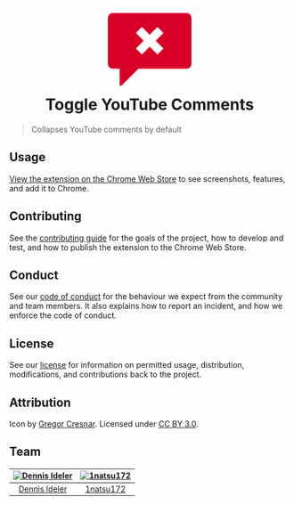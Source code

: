 <h1 align="center">
  <a href="https://chrome.google.com/webstore/detail/toggle-youtube-comments/ampjnmipdgicjjidohpkidhghakoidfm">
    <img width="150" src="src/icons/128.png" alt="Toggle YouTube Comments logo" title="Download extension from the Chrome Web Store">
  </a>
  <br>
  Toggle YouTube Comments
</h1>

> Collapses YouTube comments by default

## Usage

[View the extension on the Chrome Web Store][store] to see screenshots,
features, and add it to Chrome.

[store]: https://chrome.google.com/webstore/detail/toggle-youtube-comments/ampjnmipdgicjjidohpkidhghakoidfm

## Contributing

See the [contributing guide](/CONTRIBUTING.md) for the goals of the project,
how to develop and test, and how to publish the extension to the Chrome Web Store.

## Conduct

See our [code of conduct](/CODE_OF_CONDUCT.md) for the behaviour we expect
from the community and team members. It also explains how to report an
incident, and how we enforce the code of conduct.

## License

See our [license](/LICENSE) for information on permitted usage,
distribution, modifications, and contributions back to the project.

## Attribution

Icon by [Gregor Cresnar]. Licensed under [CC BY 3.0].

[gregor cresnar]: http://www.flaticon.com/authors/gregor-cresnar
[cc by 3.0]: http://creativecommons.org/licenses/by/3.0/ 'Creative Commons Attribution 3.0 Unported'

## Team

| [![Dennis Ideler](https://github.com/dideler.png?size=150)](https://github.com/dideler) | [![1natsu172](https://github.com/1natsu172.png?size=150)](https://github.com/1natsu172) |
| :---: | :---: |
| [Dennis Ideler](http://dennisideler.com) | [1natsu172](https://twitter.com/1natsu172) |
